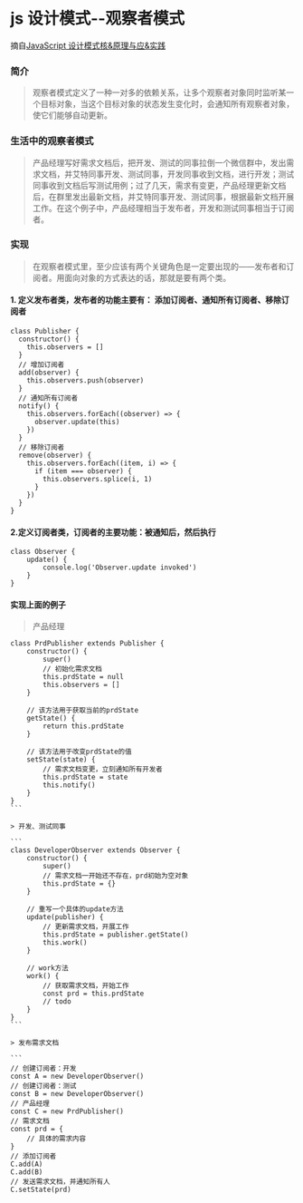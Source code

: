 # js 设计模式--观察者模式

摘自[JavaScript 设计模式核&原理与应&实践](https://juejin.im/book/5c70fc83518825428d7f9dfb/section/5c83d6b2e51d456d3f1ddd5b)

### 简介

> 观察者模式定义了一种一对多的依赖关系，让多个观察者对象同时监听某一个目标对象，当这个目标对象的状态发生变化时，会通知所有观察者对象，使它们能够自动更新。

### 生活中的观察者模式

> 产品经理写好需求文档后，把开发、测试的同事拉倒一个微信群中，发出需求文档，并艾特同事开发、测试同事，开发同事收到文档，进行开发；测试同事收到文档后写测试用例；过了几天，需求有变更，产品经理更新文档后，在群里发出最新文档，并艾特同事开发、测试同事，根据最新文档开展工作。在这个例子中，产品经理相当于发布者，开发和测试同事相当于订阅者。

### 实现

> 在观察者模式里，至少应该有两个关键角色是一定要出现的——发布者和订阅者。用面向对象的方式表达的话，那就是要有两个类。

#### 1. 定义发布者类，发布者的功能主要有： 添加订阅者、通知所有订阅者、移除订阅者

```
class Publisher {
  constructor() {
    this.observers = []
  }
  // 增加订阅者
  add(observer) {
    this.observers.push(observer)
  }
  // 通知所有订阅者
  notify() {
    this.observers.forEach((observer) => {
      observer.update(this)
    })
  }
  // 移除订阅者
  remove(observer) {
    this.observers.forEach((item, i) => {
      if (item === observer) {
        this.observers.splice(i, 1)
      }
    })
  }
}
```

#### 2.定义订阅者类，订阅者的主要功能：被通知后，然后执行

```
class Observer {
    update() {
        console.log('Observer.update invoked')
    }
}
```

#### 实现上面的例子

> 产品经理

````
class PrdPublisher extends Publisher {
    constructor() {
        super()
        // 初始化需求文档
        this.prdState = null
        this.observers = []
    }

    // 该方法用于获取当前的prdState
    getState() {
        return this.prdState
    }

    // 该方法用于改变prdState的值
    setState(state) {
        // 需求文档变更，立刻通知所有开发者
        this.prdState = state
        this.notify()
    }
}
```

> 开发、测试同事

```
class DeveloperObserver extends Observer {
    constructor() {
        super()
        // 需求文档一开始还不存在，prd初始为空对象
        this.prdState = {}
    }

    // 重写一个具体的update方法
    update(publisher) {
        // 更新需求文档，开展工作
        this.prdState = publisher.getState()
        this.work()
    }

    // work方法
    work() {
        // 获取需求文档，开始工作
        const prd = this.prdState
        // todo
    }
}
```

> 发布需求文档

```
// 创建订阅者：开发
const A = new DeveloperObserver()
// 创建订阅者：测试
const B = new DeveloperObserver()
// 产品经理
const C = new PrdPublisher()
// 需求文档
const prd = {
    // 具体的需求内容
}
// 添加订阅者
C.add(A)
C.add(B)
// 发送需求文档，并通知所有人
C.setState(prd)
````
